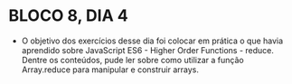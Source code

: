 # BLOCO 8, DIA 4

- O objetivo dos exercícios desse dia foi colocar em prática o que havia aprendido sobre JavaScript ES6 - Higher Order Functions - reduce. Dentre os conteúdos, pude ler sobre como utilizar a função Array.reduce para manipular e construir arrays.
